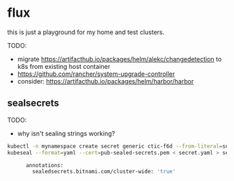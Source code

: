 # flux

this is just a playground for my home and test clusters.

TODO:

- migrate https://artifacthub.io/packages/helm/alekc/changedetection to k8s from
  existing host container
- https://github.com/rancher/system-upgrade-controller
- consider: https://artifacthub.io/packages/helm/harbor/harbor

## sealsecrets

TODO:

- why isn't sealing strings working?

```bash
kubectl -n mynamespace create secret generic ctic-f6d --from-literal=some_thing=1234 --from-literal=other_thing=OMG567 --dry-run=client -o yaml > ctic-mld.yaml
kubeseal --format=yaml --cert=pub-sealed-secrets.pem < secret.yaml > sealedsecret.yaml
```

```bash
      annotations:
        sealedsecrets.bitnami.com/cluster-wide: 'true'
```
